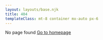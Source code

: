 ```yaml
---
layout: layouts/base.njk
title: 404
templateClass: mt-8 container mx-auto px-6
---
```


No page found [Go to homepage](/)
